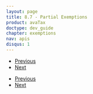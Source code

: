 ```yaml
---
layout: page
title: 8.7 - Partial Exemptions
product: avaTax
doctype: dev_guide
chapter: exemptions
nav: apis
disqus: 1
---
```


<ul class="pager">
  <li class="previous"><a href="/avatax/dev-guide/exemptions/zero-tax-using-tax-overrides/"><i class="glyphicon glyphicon-chevron-left"></i>Previous</a></li>
  <li class="next"><a href="/avatax/dev-guide/exemptions/chapter-summary/">Next<i class="glyphicon glyphicon-chevron-right"></i></a></li>
</ul>

<ul class="pager">
  <li class="previous"><a href="/avatax/dev-guide/exemptions/zero-tax-using-tax-overrides/"><i class="glyphicon glyphicon-chevron-left"></i>Previous</a></li>
  <li class="next"><a href="/avatax/dev-guide/exemptions/chapter-summary/">Next<i class="glyphicon glyphicon-chevron-right"></i></a></li>
</ul>

